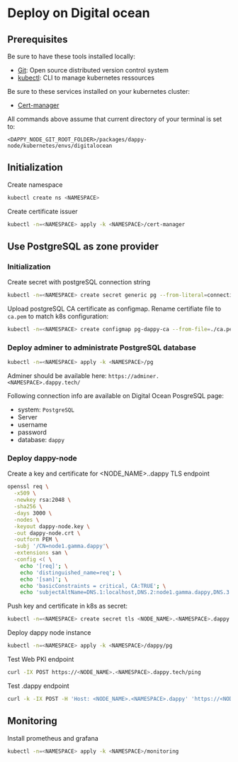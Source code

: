 # Deploy on Digital ocean

## Prerequisites

Be sure to have these tools installed locally:
- [Git](https://git-scm.com/):  Open source distributed version control system
- [kubectl](https://kubernetes.io/docs/tasks/tools/#kubectl): CLI to manage kubernetes ressources

Be sure to these services installed on your kubernetes cluster:
- [Cert-manager](https://cert-manager.io/docs/installation/)

All commands above assume that current directory of your terminal is set to:

`<DAPPY_NODE_GIT_ROOT_FOLDER>/packages/dappy-node/kubernetes/envs/digitalocean`

## Initialization

Create namespace

```sh
kubectl create ns <NAMESPACE>
```

Create certificate issuer
```sh
kubectl -n=<NAMESPACE> apply -k <NAMESPACE>/cert-manager
```

## Use PostgreSQL as zone provider

### Initialization

Create secret with postgreSQL connection string
```sh
kubectl -n=<NAMESPACE> create secret generic pg --from-literal=connection-string='<POSTGRESQL_CONNECTION_STRING>'
```

Upload postgreSQL CA certificate as configmap. Rename certifiate file to `ca.pem` to match k8s configuration:
```sh
kubectl -n=<NAMESPACE> create configmap pg-dappy-ca --from-file=./ca.pem
```

### Deploy adminer to administrate PostgreSQL database

```sh
kubectl -n=<NAMESPACE> apply -k <NAMESPACE>/pg
```

Adminer should be available here: `https://adminer.<NAMESPACE>.dappy.tech/`

Following connection info are available on Digital Ocean PosgreSQL page:
- system: `PostgreSQL`
- Server
- username
- password
- database: `dappy`

### Deploy dappy-node

Create a key and certificate for <NODE_NAME>.<NAMESPACE>.dappy TLS endpoint
```sh
openssl req \
  -x509 \
  -newkey rsa:2048 \
  -sha256 \
  -days 3000 \
  -nodes \
  -keyout dappy-node.key \
  -out dappy-node.crt \
  -outform PEM \
  -subj '/CN=node1.gamma.dappy'\
  -extensions san \
  -config <( \
    echo '[req]'; \
    echo 'distinguished_name=req'; \
    echo '[san]'; \
    echo 'basicConstraints = critical, CA:TRUE'; \
    echo 'subjectAltName=DNS.1:localhost,DNS.2:node1.gamma.dappy,DNS.3:node1.gamma.dappy.tech')
```

Push key and certificate in k8s as secret:
```sh
kubectl -n=<NAMESPACE> create secret tls <NODE_NAME>.<NAMESPACE>.dappy --key="dappy-node.key" --cert="dappy-node.crt"
```

Deploy dappy node instance
```sh
kubectl -n=<NAMESPACE> apply -k <NAMESPACE>/dappy/pg
```
Test Web PKI endpoint
```sh
curl -IX POST https://<NODE_NAME>.<NAMESPACE>.dappy.tech/ping
```

Test .dappy endpoint
```sh
curl -k -IX POST -H 'Host: <NODE_NAME>.<NAMESPACE>.dappy' 'https://<NODE_PUBLIC_IP>/ping'
```

## Monitoring

Install prometheus and grafana

```sh
kubectl -n=<NAMESPACE> apply -k <NAMESPACE>/monitoring
```
